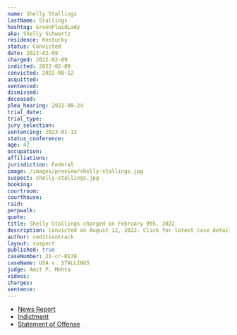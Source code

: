 ```yaml
---
name: Shelly Stallings
lastName: Stallings
hashtag: GreenPlaidLady
aka: Shelly Schwartz
residence: Kentucky
status: Convicted
date: 2022-02-09
charged: 2022-02-09
indicted: 2022-02-09
convicted: 2022-08-12
acquitted:
sentenced:
dismissed:
deceased:
plea_hearing: 2022-08-24
trial_date:
trial_type:
jury_selection:
sentencing: 2023-01-13
status_conference:
age: 42
occupation:
affiliations:
jurisdiction: Federal
image: /images/preview/shelly-stallings.jpg
suspect: shelly-stallings.jpg
booking:
courtroom:
courthouse:
raid:
perpwalk:
quote:
title: Shelly Stallings charged on February 9th, 2022
description: Convicted on August 12, 2022. Click for latest case details.
author: seditiontrack
layout: suspect
published: true
caseNumber: 21-cr-0178
caseName: USA v. STALLINGS
judge: Amit P. Mehta
videos:
charges:
sentence:
---
```

- [News Report](https://www.courier-journal.com/story/news/crime/2022/02/16/morganfield-kentucky-woman-shelly-stallings-charged-jan-6-us-capitol-riot/6815764001/)
- [Indictment](https://www.justice.gov/usao-dc/case-multi-defendant/file/1473366/download)
- [Statement of Offense](https://storage.courtlistener.com/recap/gov.uscourts.dcd.240030/gov.uscourts.dcd.240030.111.0_1.pdf)
